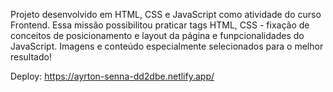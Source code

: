 Projeto desenvolvido em HTML, CSS e JavaScript como atividade do curso Frontend. Essa missão possibilitou praticar tags HTML, CSS - fixação de conceitos de posicionamento e layout da página e funpcionalidades do JavaScript.
Imagens e conteúdo especialmente selecionados para o melhor resultado! 

Deploy: https://ayrton-senna-dd2dbe.netlify.app/
